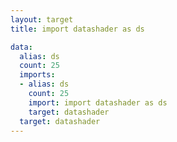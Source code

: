 ```yaml
---
layout: target
title: import datashader as ds

data:
  alias: ds
  count: 25
  imports:
  - alias: ds
    count: 25
    import: import datashader as ds
    target: datashader
  target: datashader
---
```

